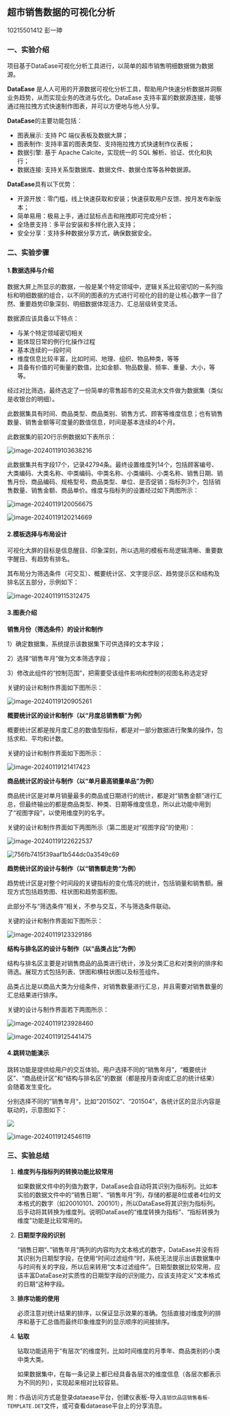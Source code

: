 ## **超市销售数据的可视化分析**

10215501412 彭一珅

### **一、实验介绍**

项目基于DataEase可视化分析工具进行，以简单的超市销售明细数据做为数据源。

**DataEase** 是人人可用的开源数据可视化分析工具，帮助用户快速分析数据并洞察业务趋势，从而实现业务的改进与优化。DataEase 支持丰富的数据源连接，能够通过拖拉拽方式快速制作图表，并可以方便地与他人分享。

**DataEase**的主要功能包括：

- 图表展示: 支持 PC 端仪表板及数据大屏；
- 图表制作: 支持丰富的图表类型、支持拖拉拽方式快速制作仪表板；
- 数据引擎: 基于 Apache Calcite，实现统一的 SQL 解析、验证、优化和执行；
- 数据连接: 支持关系型数据库、数据文件、数据仓库等各种数据源。

**DataEase**具有以下优势：

- 开源开放：零门槛，线上快速获取和安装；快速获取用户反馈、按月发布新版本；
- 简单易用：极易上手，通过鼠标点击和拖拽即可完成分析；
- 全场景支持：多平台安装和多样化嵌入支持；
- 安全分享：支持多种数据分享方式，确保数据安全。

### **二、实验步骤**

#### 1.**数据选择与介绍**

数据大屏上所显示的数据，一般是某个特定领域中，逻辑关系比较密切的一系列指标和明细数据的组合，以不同的图表的方式进行可视化的目的是让核心数字一目了然、重要趋势印象深刻、明细数据体现活力、汇总层级转变灵活。

数据源应该具备以下特点：

- 与某个特定领域密切相关
- 能体现日常的例行化操作过程
- 基本连续的一段时间
- 维度信息比较丰富，比如时间、地理、组织、物品种类，等等
- 具备有价值的可衡量的数值，比如金额、物品数量、频率、重量、大小，等等。

经过对比筛选，最终选定了一份简单的零售超市的交易流水文件做为数据集（类似是收银台的明细）。

此数据集具有时间、商品类型、商品类别、销售方式、顾客等维度信息；也有销售数量、销售金额等可度量的数值信息，时间是基本连续的4个月。

此数据集的前20行示例数据如下表所示：

![image-20240119103638216](assets1\image-20240119103638216.png)

此数据集共有字段17个，记录42794条。最终设置维度列14个，包括顾客编号、大类编码、大类名称、中类编码、中类名称、小类编码、小类名称、销售日期、销售月份、商品编码、规格型号、商品类型、单位、是否促销；指标列3个，包括销售数量、销售金额、商品单价。维度与指标列的设置经过如下两图所示：

![image-20240119120056675](assets1\image-20240119120056675.png)

![image-20240119120214669](assets1\image-20240119120214669.png)

#### 2.**模板选择与布局设计**

可视化大屏的目标是信息醒目、印象深刻，所以选用的模板布局逻辑清晰、重要数字醒目、有趋势有排名。

其布局分为筛选条件（可交互）、概要统计区、文字提示区、趋势提示区和结构及排名区五部分，示例如下：

![image-20240119115312475](assets1\image-20240119115312475.png)

#### 3.**图表介绍**

**销售月份（筛选条件）的设计和制作**

1）确定数据集，系统提示该数据集下可供选择的文本字段；

2）选择“销售年月”做为文本筛选字段；

3）修改此组件的“控制范围”，把需要受该组件影响和控制的视图名称选定好

关键的设计和制作界面如下图所示：

![image-20240119120905261](assets1\image-20240119120905261.png)

**概要统计区的设计和制作（以“月度总销售额”为例）**

概要统计区都是按月度汇总的数值型指标，都是对一部分数据进行聚集的操作，包括求和、平均和计数。

关键的设计和制作界面如下图所示：

![image-20240119121417423](assets1\image-20240119121417423.png)

**商品统计区的设计与制作（以“单月最高销量单品”为例）**

商品统计区是对单月销量最多的商品或日期进行的统计，都是对“销售金额”进行汇总，但最终输出的都是商品类型、种类、日期等维度信息，所以此功能中用到了“视图字段”，以使用维度列的名字。

关键的设计和制作界面如下两图所示（第二图是对“视图字段”的使用）：

![image-20240119122622537](assets1\image-20240119122622537.png)

![756fb7415f39aaf1b544dc0a3549c69](assets1/756fb7415f39aaf1b544dc0a3549c69.png)

**趋势统计区的设计与制作（以“销售额走势“为例）**

趋势统计区是对整个时间段的关键指标的变化情况的统计，包括销量和销售额。展现方式包括趋势图、柱状图和趋势面积图。

此部分不与“筛选条件”相关，不参与交互，不与筛选条件联动。

关键的设计和制作界面如下图所示：

![image-20240119123329186](assets1\image-20240119123329186.png)

**结构与排名区的设计与制作（以“品类占比”为例）**

结构与排名区主要是对销售商品的品类进行统计，涉及分类汇总和对类别的排序和筛选。展现方式包括列表、饼图和横柱状图以及标签组件。

品类占比是以商品大类为分组条件，对销售数量进行汇总，并且需要对销售数量的汇总结果进行排序。

关键的设计与制作界面若下两图所示：

![image-20240119123928460](assets1\image-20240119123928460.png)

![image-20240119125441475](assets1\image-20240119125441475.png)

#### 4.**跳转功能演示**

跳转功能是提供给用户的交互体验。用户选择不同的“销售年月”，“概要统计区”、“商品统计区”和“结构与排名区”的数据（都是按月查询或汇总的统计结果）会随着发生变化。

分别选择不同的”销售年月“，比如“201502”、“201504”，各统计区的显示内容是联动的，示意图如下：

![	](assets1\image-20240119124603929.png)

![image-20240119124546119](assets1\image-20240119124546119.png)

### 三、实验总结

1. **维度列与指标列的转换功能比较常用**

   如果数据文件中的列值为数字，DataEase会自动将其识别为指标列。比如本实验的数据文件中的“销售日期”、“销售年月”列，存储的都是8位或者4位的文本格式的数字（如20010101、200101），所以DataEase将其识别为指标列。后手动将其转换为维度列。说明DataEase的“维度转换为指标”、“指标转换为维度”功能是比较常用的。

2. **日期型字段的识别**

   “销售日期“、”销售年月“两列的内容均为文本格式的数字，DataEase并没有将其识别为日期型字段，在使用“时间过滤组件“时，系统无法提示出该数据集中与时间有关的字段，所以后来转用“文本过滤组件”。日期型数据比较常用，应该丰富DataEase对实质性的日期型字段的识别能力，应该支持定义”文本格式的日期“这种字段。

3. **排序功能的使用**

   必须注意对统计结果的排序，以保证显示效果的准确。包括直接对维度列的排序和基于汇总值而最终印象维度列的显示顺序的间接排序。

4. **钻取**

   钻取功能适用于“有层次”的维度列，比如时间维度的月季年、商品类别的小类中类大类。

   如果数据集中，在每一条记录上都已经具备各层次的维度信息（各层次都表示为不同的列），实现起来相对比较容易。

附：作品访问方式是登录dataease平台，创建仪表板-导入`连锁饮品店销售看板-TEMPLATE.DET`文件，或可查看dataease平台上的分享消息。